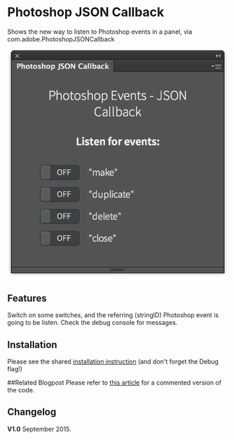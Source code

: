Photoshop JSON Callback
=======================

Shows the new way to listen to Photoshop events in a panel, via com.adobe.PhotoshopJSONCallback

![screenshot](img/screenshot.png)

## Features
Switch on some switches, and the referring (stringID) Photoshop event is going to be listen. Check the debug console for messages.

## Installation
Please see the shared [installation instruction](../../README.md#installation) (and don't forget the Debug flag!)

##Related Blogpost
Please refer to [this article](http://www.davidebarranca.com/2015/09/html-panel-tips-18-photoshop-json-callback/) for a commented version of the code.


## Changelog
**V1.0** September 2015.
